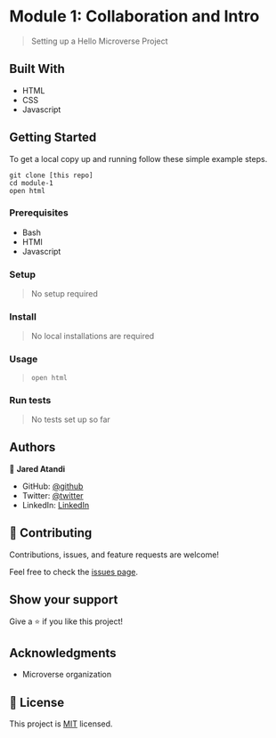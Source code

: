 # Module 1: Collaboration and Intro 

> Setting up a Hello Microverse Project 

## Built With

- HTML
- CSS
- Javascript


## Getting Started

To get a local copy up and running follow these simple example steps.

```
git clone [this repo]
cd module-1
open html

```


### Prerequisites
- Bash
- HTMl
- Javascript

### Setup
> No setup required

### Install
> No local installations are required

### Usage
> `open html`

### Run tests
> No tests set up so far


## Authors

👤 **Jared Atandi**

- GitHub: [@github](https://github.com/jaredatandi)
- Twitter: [@twitter](https://twitter.com/@one_good_man_)
- LinkedIn: [LinkedIn](https://linkedin.com/in/engineerjaredatandi)

## 🤝 Contributing

Contributions, issues, and feature requests are welcome!

Feel free to check the [issues page](../../issues/).

## Show your support

Give a ⭐️ if you like this project!

## Acknowledgments

- Microverse organization

## 📝 License

This project is [MIT](./LICENSE) licensed.

